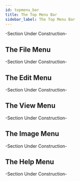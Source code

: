 ```yaml
---
id: topmenu_bar
title: The Top Menu Bar
sidebar_label: The Top Menu Bar
---
```


-Section Under Construction-

## The File Menu

-Section Under Construction-

## The Edit Menu

-Section Under Construction-

## The View Menu

-Section Under Construction-

## The Image Menu

-Section Under Construction-


## The Help Menu

-Section Under Construction-



